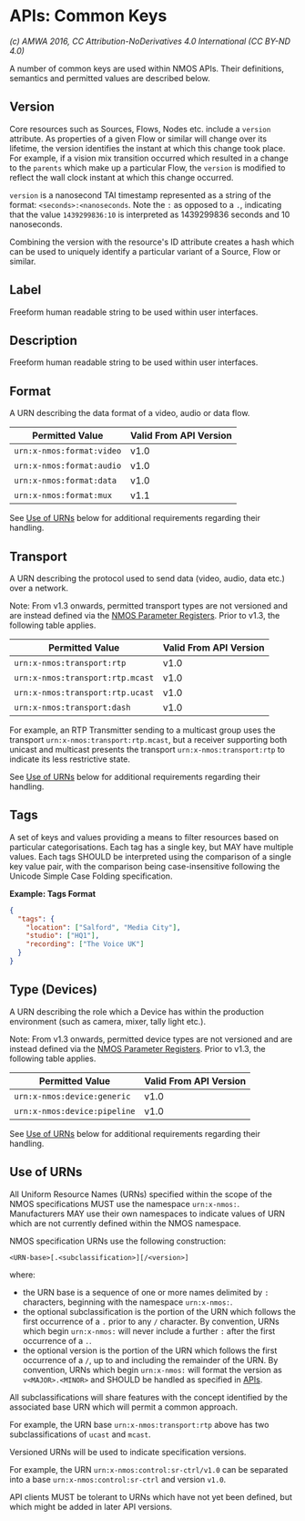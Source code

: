 # APIs: Common Keys

_(c) AMWA 2016, CC Attribution-NoDerivatives 4.0 International (CC BY-ND 4.0)_

A number of common keys are used within NMOS APIs. Their definitions, semantics and permitted values are described below.

## Version

Core resources such as Sources, Flows, Nodes etc. include a `version` attribute. As properties of a given Flow or similar will change over its lifetime, the version identifies the instant at which this change took place. For example, if a vision mix transition occurred which resulted in a change to the `parents` which make up a particular Flow, the `version` is modified to reflect the wall clock instant at which this change occurred.

`version` is a nanosecond TAI timestamp represented as a string of the format: `<seconds>:<nanoseconds`. Note the  `:` as opposed to a `.`, indicating that the value `1439299836:10` is interpreted as 1439299836 seconds and 10 nanoseconds.

Combining the version with the resource's ID attribute creates a hash which can be used to uniquely identify a particular variant of a Source, Flow or similar.

## Label

Freeform human readable string to be used within user interfaces.

## Description

Freeform human readable string to be used within user interfaces.

## Format

A URN describing the data format of a video, audio or data flow.

| **Permitted Value**       | **Valid From API Version** |
|---------------------------|----------------------------|
| `urn:x-nmos:format:video` | v1.0                       |
| `urn:x-nmos:format:audio` | v1.0                       |
| `urn:x-nmos:format:data`  | v1.0                       |
| `urn:x-nmos:format:mux`   | v1.1                       |

See [Use of URNs](#use-of-urns) below for additional requirements regarding their handling.

## Transport

A URN describing the protocol used to send data (video, audio, data etc.) over a network.

Note: From v1.3 onwards, permitted transport types are not versioned and are instead defined via the [NMOS Parameter Registers](https://github.com/AMWA-TV/nmos-parameter-registers). Prior to v1.3, the following table applies.

| **Permitted Value**              | **Valid From API Version** |
|----------------------------------|----------------------------|
| `urn:x-nmos:transport:rtp`       | v1.0                       |
| `urn:x-nmos:transport:rtp.mcast` | v1.0                       |
| `urn:x-nmos:transport:rtp.ucast` | v1.0                       |
| `urn:x-nmos:transport:dash`      | v1.0                       |

For example, an RTP Transmitter sending to a multicast group uses the transport `urn:x-nmos:transport:rtp.mcast`, but a receiver supporting both unicast and multicast presents the transport `urn:x-nmos:transport:rtp` to indicate its less restrictive state.

See [Use of URNs](#use-of-urns) below for additional requirements regarding their handling.

## Tags

A set of keys and values providing a means to filter resources based on particular categorisations. Each tag has a single key, but MAY have multiple values. Each tags SHOULD be interpreted using the comparison of a single key value pair, with the comparison being case-insensitive following the Unicode Simple Case Folding specification.

**Example: Tags Format**

```json
{
  "tags": {
    "location": ["Salford", "Media City"],
    "studio": ["HQ1"],
    "recording": ["The Voice UK"]
  }
}
```

## Type (Devices)

A URN describing the role which a Device has within the production environment (such as camera, mixer, tally light etc.).

Note: From v1.3 onwards, permitted device types are not versioned and are instead defined via the [NMOS Parameter Registers](https://github.com/AMWA-TV/nmos-parameter-registers). Prior to v1.3, the following table applies.

| **Permitted Value**          | **Valid From API Version** |
|------------------------------|----------------------------|
| `urn:x-nmos:device:generic`  | v1.0                       |
| `urn:x-nmos:device:pipeline` | v1.0                       |

See [Use of URNs](#use-of-urns) below for additional requirements regarding their handling.

## Use of URNs

All Uniform Resource Names (URNs) specified within the scope of the NMOS specifications MUST use the namespace `urn:x-nmos:`. Manufacturers MAY use their own namespaces to indicate values of URN which are not currently defined within the NMOS namespace.

NMOS specification URNs use the following construction:

```
<URN-base>[.<subclassification>][/<version>]
```

where:

- the URN base is a sequence of one or more names delimited by `:` characters, beginning with the namespace `urn:x-nmos:`.
- the optional subclassification is the portion of the URN which follows the first occurrence of a `.` prior to any `/` character. By convention, URNs which begin `urn:x-nmos:` will never include a further `:` after the first occurrence of a `.`.
- the optional version is the portion of the URN which follows the first occurrence of a `/`, up to and including the remainder of the URN. By convention, URNs which begin `urn:x-nmos:` will format the version as `v<MAJOR>.<MINOR>` and SHOULD be handled as specified in [APIs](2.0.%20APIs.md).

All subclassifications will share features with the concept identified by the associated base URN which will permit a common approach.

For example, the URN base `urn:x-nmos:transport:rtp` above has two subclassifications of `ucast` and `mcast`.

Versioned URNs will be used to indicate specification versions.

For example, the URN `urn:x-nmos:control:sr-ctrl/v1.0` can be separated into a base `urn:x-nmos:control:sr-ctrl` and version `v1.0`.

API clients MUST be tolerant to URNs which have not yet been defined, but which might be added in later API versions.

